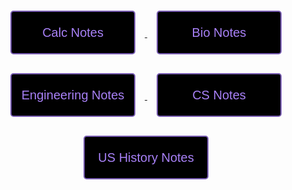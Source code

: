 <html>
<div class="div">
<a href="http://davidvasilev1.github.io/leuck-copy/calc">
   <button class="button" id="calc" type="button">Calc Notes</button>
</a>
<a href="https://davidvasilev1.github.io/leuck-copy/bio">
   <button class="button" id="bio" type="button">Bio Notes</button>
</a>
<a href="https://davidvasilev1.github.io/leuck-copy/poe">
   <button class="button" id="poe" type="button">Engineering Notes</button>
</a>
<a href="https://davidvasilev1.github.io/leuck-copy/csp">
   <button class="button" id="csp" type="button">CS Notes</button>
</a>
<a href="https://davidvasilev1.github.io/leuck-copy/ush">
   <button class="button" id="ush" type="button">US History Notes</button>
</a>
</div>
<style>
.button{
   margin: 15px;
   color: #A881F7;
   background-color: black;
   border: 2px #795db3 solid;
   border-radius: 5px;
   font-size:20px;
   width:200px;
   height:70px;
}
.div{
   text-align: center;
}
</style>
</html>